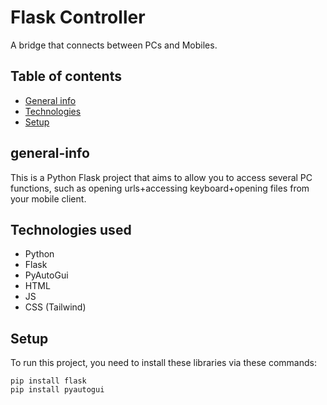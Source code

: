 
# Flask Controller

A bridge that connects between PCs and Mobiles.

## Table of contents
* [General info](##general-info)
* [Technologies](##technologies)
* [Setup](##setup)

## general-info
This is a Python Flask project that aims to allow you to access several PC functions, such as opening urls+accessing keyboard+opening files from your mobile client.


## Technologies used

 * Python
 * Flask
 * PyAutoGui
 * HTML
 * JS
 * CSS (Tailwind)

## Setup
To run this project, you need to install these libraries via these commands:

```
pip install flask
pip install pyautogui
```

